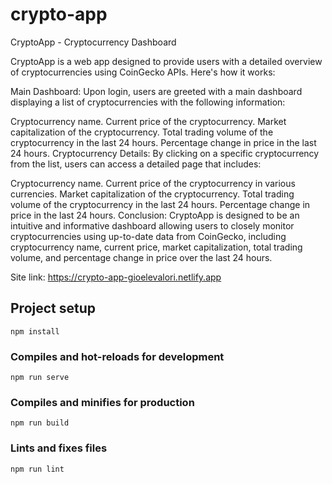 # crypto-app

CryptoApp - Cryptocurrency Dashboard

CryptoApp is a web app designed to provide users with a detailed overview of cryptocurrencies using CoinGecko APIs. Here's how it works:

Main Dashboard:
Upon login, users are greeted with a main dashboard displaying a list of cryptocurrencies with the following information:

Cryptocurrency name.
Current price of the cryptocurrency.
Market capitalization of the cryptocurrency.
Total trading volume of the cryptocurrency in the last 24 hours.
Percentage change in price in the last 24 hours.
Cryptocurrency Details:
By clicking on a specific cryptocurrency from the list, users can access a detailed page that includes:

Cryptocurrency name.
Current price of the cryptocurrency in various currencies.
Market capitalization of the cryptocurrency.
Total trading volume of the cryptocurrency in the last 24 hours.
Percentage change in price in the last 24 hours.
Conclusion:
CryptoApp is designed to be an intuitive and informative dashboard allowing users to closely monitor cryptocurrencies using up-to-date data from CoinGecko, including cryptocurrency name, current price, market capitalization, total trading volume, and percentage change in price over the last 24 hours.

Site link: https://crypto-app-gioelevalori.netlify.app

## Project setup
```
npm install
```

### Compiles and hot-reloads for development
```
npm run serve
```

### Compiles and minifies for production
```
npm run build
```

### Lints and fixes files
```
npm run lint
```
